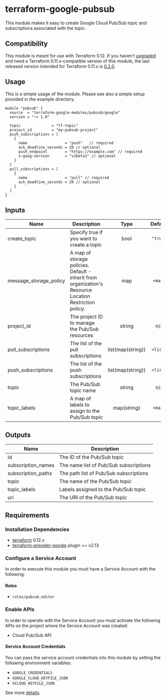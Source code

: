 # terraform-google-pubsub

This module makes it easy to create Google Cloud Pub/Sub topic and subscriptions associated with the topic.

## Compatibility

This module is meant for use with Terraform 0.12. If you haven't [upgraded][terraform-0.12-upgrade] and need a Terraform 0.11.x-compatible version of this module, the last released version intended for Terraform 0.11.x
is [0.2.0][v0.2.0].

## Usage

This is a simple usage of the module. Please see also a simple setup provided in the example directory.

```hcl
module "pubsub" {
  source  = "terraform-google-modules/pubsub/google"
  version = "~> 1.0"

  topic              = "tf-topic"
  project_id         = "my-pubsub-project"
  push_subscriptions = [
    {
      name                 = "push"   // required
      ack_deadline_seconds = 20 // optional
      push_endpoint        = "https://example.com" // required
      x-goog-version       = "v1beta1" // optional
    }
  ]
  pull_subscriptions = [
    {
      name                 = "pull" // required
      ack_deadline_seconds = 20 // optional
    }
  ]
}
```

<!-- BEGINNING OF PRE-COMMIT-TERRAFORM DOCS HOOK -->
## Inputs

| Name | Description | Type | Default | Required |
|------|-------------|:----:|:-----:|:-----:|
| create\_topic | Specify true if you want to create a topic | bool | `"true"` | no |
| message\_storage\_policy | A map of storage policies. Default - inherit from organization's Resource Location Restriction policy. | map | `<map>` | no |
| project\_id | The project ID to manage the Pub/Sub resources | string | n/a | yes |
| pull\_subscriptions | The list of the pull subscriptions | list(map(string)) | `<list>` | no |
| push\_subscriptions | The list of the push subscriptions | list(map(string)) | `<list>` | no |
| topic | The Pub/Sub topic name | string | n/a | yes |
| topic\_labels | A map of labels to assign to the Pub/Sub topic | map(string) | `<map>` | no |

## Outputs

| Name | Description |
|------|-------------|
| id | The ID of the Pub/Sub topic |
| subscription\_names | The name list of Pub/Sub subscriptions |
| subscription\_paths | The path list of Pub/Sub subscriptions |
| topic | The name of the Pub/Sub topic |
| topic\_labels | Labels assigned to the Pub/Sub topic |
| uri | The URI of the Pub/Sub topic |

<!-- END OF PRE-COMMIT-TERRAFORM DOCS HOOK -->

## Requirements

### Installation Dependencies

- [terraform](https://www.terraform.io/downloads.html) 0.12.x
- [terraform-provider-google](https://github.com/terraform-providers/terraform-provider-google) plugin >= v2.13

### Configure a Service Account

In order to execute this module you must have a Service Account with the following:

#### Roles

- `roles/pubsub.editor`

### Enable APIs

In order to operate with the Service Account you must activate the following APIs on the project where the Service Account was created:

- Cloud Pub/Sub API

#### Service Account Credentials

You can pass the service account credentials into this module by setting the following environment variables:

* `GOOGLE_CREDENTIALS`
* `GOOGLE_CLOUD_KEYFILE_JSON`
* `GCLOUD_KEYFILE_JSON`

See more [details](https://www.terraform.io/docs/providers/google/provider_reference.html#configuration-reference).

[v0.2.0]: https://registry.terraform.io/modules/terraform-google-modules/pubsub/google/0.2.0
[terraform-0.12-upgrade]: https://www.terraform.io/upgrade-guides/0-12.html

